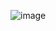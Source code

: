 ![image](https://user-images.githubusercontent.com/89120960/229290618-337b3441-99ee-4152-8e99-20b6ae3c8070.png)
